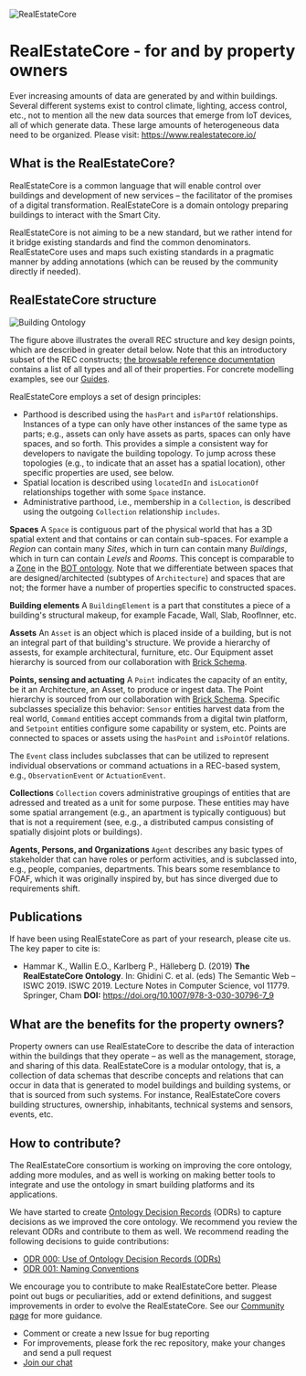![RealEstateCore](https://avatars0.githubusercontent.com/u/37044986?s=200&v=4)

# RealEstateCore - for and by property owners

Ever increasing amounts of data are generated by and within buildings. Several different systems exist to control climate, lighting, access control, etc., not to mention all the new data sources that emerge from IoT devices, all of which generate data. These large amounts of heterogeneous data need to be organized. Please visit: https://www.realestatecore.io/

## What is the RealEstateCore?
RealEstateCore is a common language that will enable control over buildings and development of new services – the facilitator of the promises of a digital transformation. RealEstateCore is a domain ontology preparing buildings to interact with the Smart City.

RealEstateCore is not aiming to be a new standard, but we rather intend for it bridge existing standards and find the common denominators. RealEstateCore uses and maps such existing standards in a pragmatic manner by adding annotations (which can be reused by the community directly if needed).

## RealEstateCore structure

![Building Ontology](images/rec4structure.png)

The figure above illustrates the overall REC structure and key design points, which are described in greater detail below. Note that this an introductory subset of the REC constructs; [the browsable reference documentation](https://dev.realestatecore.io/ontology/) contains a list of all types and all of their properties. For concrete modelling examples, see our [Guides](https://dev.realestatecore.io/docs/guides/).

RealEstateCore employs a set of design principles:

* Parthood is described using the `hasPart` and `isPartOf` relationships. Instances of a type can only have other instances of the same type as parts; e.g., assets can only have assets as parts, spaces can only have spaces, and so forth. This provides a simple a consistent way for developers to navigate the building topology. To jump across these topologies (e.g., to indicate that an asset has a spatial location), other specific properties are used, see below.
* Spatial location is described using `locatedIn` and `isLocationOf` relationships together with some `Space` instance.
* Administrative parthood, i.e., membership in a `Collection`, is described using the outgoing `Collection` relationship `includes`.

**Spaces**
A `Space` is contiguous part of the physical world that has a 3D spatial extent and that contains or can contain sub-spaces. For example a *Region* can contain many *Sites*, which in turn can contain many *Buildings*, which in turn can contain *Levels* and *Rooms*. This concept is comparable to a [Zone](https://w3id.org/bot#Zone) in the [BOT ontology](http://w3id.org/bot). Note that we differentiate between spaces that are designed/architected (subtypes of `Architecture`) and spaces that are not; the former have a number of properties specific to constructed spaces.

**Building elements**
A `BuildingElement` is a part that constitutes a piece of a building's structural makeup, for example Facade, Wall, Slab, RoofInner, etc.

**Assets**
An `Asset` is an object which is placed inside of a building, but is not an integral part of that building's structure. We provide a hierarchy of assests, for example architectural, furniture, etc. Our Equipment asset hierarchy is sourced from our collaboration with [Brick Schema](https://brickschema.org/).

**Points, sensing and actuating**
A `Point` indicates the capacity of an entity, be it an Architecture, an Asset, to produce or ingest data. The Point hierarchy is sourced from our collaboration with [Brick Schema](https://brickschema.org/). Specific subclasses specialize this behavior: `Sensor` entities harvest data from the real world, `Command` entities accept commands from a digital twin platform, and `Setpoint` entities configure some capability or system, etc. Points are connected to spaces or assets using the `hasPoint` and `isPointOf` relations.

The `Event` class includes subclasses that can be utilized to represent individual observations or command actuations in a REC-based system, e.g., `ObservationEvent` or `ActuationEvent`.

**Collections**
`Collection` covers administrative groupings of entities that are adressed and treated as a unit for some purpose. These entities may have some spatial arrangement (e.g., an apartment is typically contiguous) but that is not a requirement (see, e.g., a distributed campus consisting of spatially disjoint plots or buildings).

**Agents, Persons, and Organizations**
`Agent` describes any basic types of stakeholder that can have roles or perform activities, and is subclassed into, e.g., people, companies, departments. This bears some resemblance to FOAF, which it was originally inspired by, but has since diverged due to requirements shift.

## Publications

If have been using RealEstateCore as part of your research, please cite us. The key paper to cite is:

* Hammar K., Wallin E.O., Karlberg P., Hälleberg D. (2019) **The RealEstateCore Ontology**. In: Ghidini C. et al. (eds) The Semantic Web – ISWC 2019. ISWC 2019. Lecture Notes in Computer Science, vol 11779. Springer, Cham
**DOI:** https://doi.org/10.1007/978-3-030-30796-7_9

## What are the benefits for the property owners?
Property owners can use RealEstateCore to describe the data of interaction within the buildings that they operate – as well as the management, storage, and sharing of this data. RealEstateCore is a modular ontology, that is, a collection of data schemas that describe concepts and relations that can occur in data that is generated to model buildings and building systems, or that is sourced from such systems. For instance, RealEstateCore covers building structures, ownership, inhabitants, technical systems and sensors, events, etc.

## How to contribute?
The RealEstateCore consortium is working on improving the core ontology, adding more modules, and as well is working on making better tools to integrate and use the ontology in smart building platforms and its applications.

We have started to create [Ontology Decision Records](./OntologyDecisionRecords/ODR%20000%3A%20Use%20of%20Ontology%20Decision%20Records%20(ODRs).md) (ODRs) to capture decisions as we improved the core ontology. We recommend you review the relevant ODRs and contribute to them as well. We recommend reading the following decisions to guide contributions:
- [ODR 000: Use of Ontology Decision Records (ODRs)](./OntologyDecisionRecords/ODR%20000%3A%20Use%20of%20Ontology%20Decision%20Records%20(ODRs).md)
- [ODR 001: Naming Conventions](./OntologyDecisionRecords/ODR%20001%3A%20Naming%20Conventions.md)

We encourage you to contribute to make RealEstateCore better. Please point out bugs or peculiarities, add or extend definitions, and suggest improvements in order to evolve the RealEstateCore. See our [Community page](https://dev.realestatecore.io/community/) for more guidance.

* Comment or create a new Issue for bug reporting
* For improvements, please fork the rec repository, make your changes and send a pull request
* [Join our chat](https://gitter.im/RealEstateCore/community)
